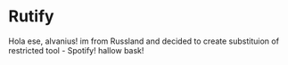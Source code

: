 # Rutify
 Hola ese, aIvanius! im from Russland and decided to create substituion of restricted tool - Spotify! hallow bask!
